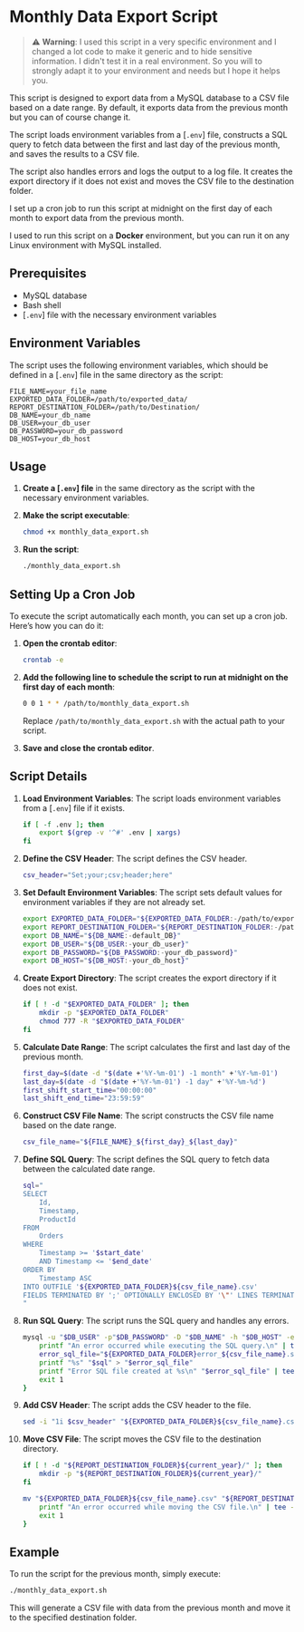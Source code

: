 # Monthly Data Export Script

> :warning: **Warning**:
> I used this script in a very specific environment and I changed a lot code to make it generic and to hide sensitive information. I didn't test it in a real environment. So you will to strongly adapt it to your environment and needs but I hope it helps you.

This script is designed to export data from a MySQL database to a CSV file based on a date range. By default, it exports data from the previous month but you can of course change it.

The script loads environment variables from a [`.env`] file, constructs a SQL query to fetch data between the first and last day of the previous month, and saves the results to a CSV file.

The script also handles errors and logs the output to a log file. It creates the export directory if it does not exist and moves the CSV file to the destination folder.

I set up a cron job to run this script at midnight on the first day of each month to export data from the previous month.

I used to run this script on a **Docker** environment, but you can run it on any Linux environment with MySQL installed.

## Prerequisites

- MySQL database
- Bash shell
- [`.env`] file with the necessary environment variables

## Environment Variables

The script uses the following environment variables, which should be defined in a [`.env`] file in the same directory as the script:

```env
FILE_NAME=your_file_name
EXPORTED_DATA_FOLDER=/path/to/exported_data/
REPORT_DESTINATION_FOLDER=/path/to/Destination/
DB_NAME=your_db_name
DB_USER=your_db_user
DB_PASSWORD=your_db_password
DB_HOST=your_db_host
```

## Usage

1. **Create a [`.env`] file** in the same directory as the script with the necessary environment variables.

2. **Make the script executable**:

    ```sh
    chmod +x monthly_data_export.sh
    ```

3. **Run the script**:

    ```sh
    ./monthly_data_export.sh
    ```

## Setting Up a Cron Job

To execute the script automatically each month, you can set up a cron job. Here’s how you can do it:

1. **Open the crontab editor**:

    ```sh
    crontab -e
    ```

2. **Add the following line to schedule the script to run at midnight on the first day of each month**:

    ```sh
    0 0 1 * * /path/to/monthly_data_export.sh
    ```

    Replace `/path/to/monthly_data_export.sh` with the actual path to your script.

3. **Save and close the crontab editor**.

## Script Details

1. **Load Environment Variables**: The script loads environment variables from a [`.env`] file if it exists.

    ```sh
    if [ -f .env ]; then
        export $(grep -v '^#' .env | xargs)
    fi
    ```

2. **Define the CSV Header**: The script defines the CSV header.

    ```sh
    csv_header="Set;your;csv;header;here"
    ```

3. **Set Default Environment Variables**: The script sets default values for environment variables if they are not already set.

    ```sh
    export EXPORTED_DATA_FOLDER="${EXPORTED_DATA_FOLDER:-/path/to/exported_data/}"
    export REPORT_DESTINATION_FOLDER="${REPORT_DESTINATION_FOLDER:-/path/to/Destination/}"
    export DB_NAME="${DB_NAME:-default_DB}"
    export DB_USER="${DB_USER:-your_db_user}"
    export DB_PASSWORD="${DB_PASSWORD:-your_db_password}"
    export DB_HOST="${DB_HOST:-your_db_host}"
    ```

4. **Create Export Directory**: The script creates the export directory if it does not exist.

    ```sh
    if [ ! -d "$EXPORTED_DATA_FOLDER" ]; then
        mkdir -p "$EXPORTED_DATA_FOLDER"
        chmod 777 -R "$EXPORTED_DATA_FOLDER"
    fi
    ```

5. **Calculate Date Range**: The script calculates the first and last day of the previous month.

    ```sh
    first_day=$(date -d "$(date +'%Y-%m-01') -1 month" +'%Y-%m-01')
    last_day=$(date -d "$(date +'%Y-%m-01') -1 day" +'%Y-%m-%d')
    first_shift_start_time="00:00:00"
    last_shift_end_time="23:59:59"
    ```

6. **Construct CSV File Name**: The script constructs the CSV file name based on the date range.

    ```sh
    csv_file_name="${FILE_NAME}_${first_day}_${last_day}"
    ```

7. **Define SQL Query**: The script defines the SQL query to fetch data between the calculated date range.

    ```sh
    sql="
    SELECT
        Id,
        Timestamp,
        ProductId
    FROM
        Orders
    WHERE
        Timestamp >= '$start_date'
        AND Timestamp <= '$end_date'
    ORDER BY
        Timestamp ASC
    INTO OUTFILE '${EXPORTED_DATA_FOLDER}${csv_file_name}.csv'
    FIELDS TERMINATED BY ';' OPTIONALLY ENCLOSED BY '\"' LINES TERMINATED BY '\\r\\n';
    "
    ```

8. **Run SQL Query**: The script runs the SQL query and handles any errors.

    ```sh
    mysql -u "$DB_USER" -p"$DB_PASSWORD" -D "$DB_NAME" -h "$DB_HOST" -e "$sql" || {
        printf "An error occurred while executing the SQL query.\n" | tee -a "$log_file"
        error_sql_file="${EXPORTED_DATA_FOLDER}error_${csv_file_name}.sql"
        printf "%s" "$sql" > "$error_sql_file"
        printf "Error SQL file created at %s\n" "$error_sql_file" | tee -a "$log_file"
        exit 1
    }
    ```

9. **Add CSV Header**: The script adds the CSV header to the file.

    ```sh
    sed -i "1i $csv_header" "${EXPORTED_DATA_FOLDER}${csv_file_name}.csv"
    ```

10. **Move CSV File**: The script moves the CSV file to the destination directory.

    ```sh
    if [ ! -d "${REPORT_DESTINATION_FOLDER}${current_year}/" ]; then
        mkdir -p "${REPORT_DESTINATION_FOLDER}${current_year}/"
    fi

    mv "${EXPORTED_DATA_FOLDER}${csv_file_name}.csv" "${REPORT_DESTINATION_FOLDER}${current_year}/" || {
        printf "An error occurred while moving the CSV file.\n" | tee -a "$log_file"
        exit 1
    }
    ```

## Example

To run the script for the previous month, simply execute:

```sh
./monthly_data_export.sh
```

This will generate a CSV file with data from the previous month and move it to the specified destination folder.